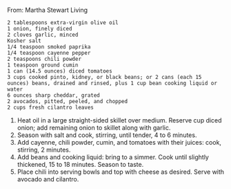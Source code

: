 From: Martha Stewart Living

    2 tablespoons extra-virgin olive oil
    1 onion, finely diced 
    2 cloves garlic, minced
    Kosher salt 
    1/4 teaspoon smoked paprika 
    1/4 teaspoon cayenne pepper
    2 teaspoons chili powder 
    1 teaspoon ground cumin 
    1 can (14.5 ounces) diced tomatoes 
    3 cups cooked pinto, kidney, or black beans; or 2 cans (each 15 ounces) beans, drained and rinsed, plus 1 cup bean cooking liquid or water 
    6 ounces sharp cheddar, grated
    2 avocados, pitted, peeled, and chopped 
    2 cups fresh cilantro leaves
    
1. Heat oil in a large straight-sided skillet over medium. Reserve cup diced onion; add remaining onion to skillet along with garlic.
2. Season with salt and cook, stirring, until tender, 4 to 6 minutes.
3. Add cayenne, chili powder, cumin, and tomatoes with their juices: cook, stirring, 2 minutes.
4. Add beans and cooking liquid: bring to a simmer. Cook until slightly thickened, 15 to 18 minutes. Season to taste.
5. Place chili into serving bowls and top with cheese as desired. Serve with avocado and cilantro.
